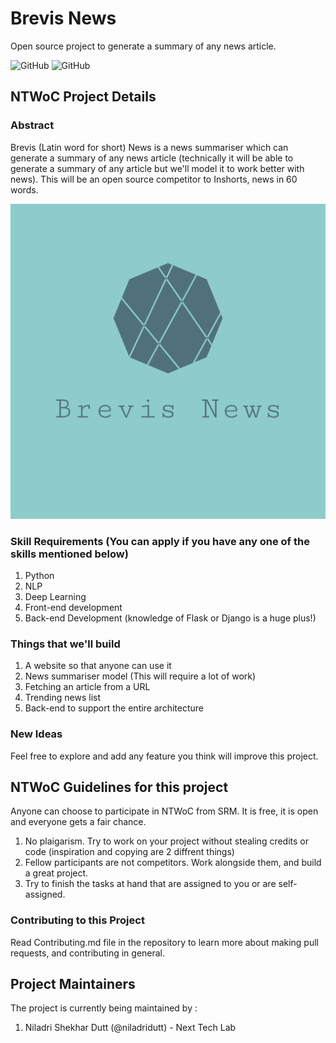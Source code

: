 # Brevis News
Open source project to generate a summary of any news article.

![GitHub](https://img.shields.io/badge/NTWoC-2018-blue.svg) ![GitHub](https://img.shields.io/badge/License-Apache%202.0-blue.svg)

## NTWoC Project Details

### Abstract

Brevis (Latin word for short) News is a news summariser which can generate a summary of any news article (technically it will be able to generate a summary of any article but we'll model it to work better with news). This will be an open source competitor to Inshorts, news in 60 words.

![Screenshot](logo.png)

### Skill Requirements (You can apply if you have any one of the skills mentioned below)
1) Python
2) NLP 
3) Deep Learning
4) Front-end development
4) Back-end Development (knowledge of Flask or Django is a huge plus!)

### Things that we'll build

1) A website so that anyone can use it 
2) News summariser model (This will require a lot of work)
3) Fetching an article from a URL
4) Trending news list
5) Back-end to support the entire architecture  

### New Ideas
Feel free to explore and add any feature you think will improve this project.

## NTWoC Guidelines for this project

Anyone can choose to participate in NTWoC from SRM. It is free, it is open and everyone gets a fair chance.

1) No plaigarism. Try to work on your project without stealing credits or code (inspiration and copying are 2 diffrent things) 
2) Fellow participants are not competitors. Work alongside them, and build a great project.  
3) Try to finish the tasks at hand that are assigned to you or are self-assigned.

### Contributing to this Project
Read Contributing.md file in the repository to learn more about making pull requests, and contributing in general.

## Project Maintainers
The project is currently being maintained by :  
1) Niladri Shekhar Dutt (@niladridutt) - Next Tech Lab
